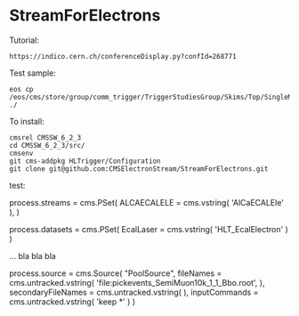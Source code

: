 StreamForElectrons
==================

Tutorial:

    https://indico.cern.ch/conferenceDisplay.py?confId=268771

Test sample:

    eos cp /eos/cms/store/group/comm_trigger/TriggerStudiesGroup/Skims/Top/SingleMuDS/pickevents_SemiMuon10k_1_1_Bbo.root ./


To install:

    cmsrel CMSSW_6_2_3
    cd CMSSW_6_2_3/src/
    cmsenv
    git cms-addpkg HLTrigger/Configuration
    git clone git@github.com:CMSElectronStream/StreamForElectrons.git


test:

process.streams = cms.PSet( 
  ALCAECALELE = cms.vstring( 'AlCaECALEle' ),
)

process.datasets = cms.PSet( 
  EcalLaser = cms.vstring( 'HLT_EcalElectron' )
)


... bla bla bla


process.source = cms.Source( "PoolSource",
    fileNames = cms.untracked.vstring(
        'file:pickevents_SemiMuon10k_1_1_Bbo.root',
    ),
    secondaryFileNames = cms.untracked.vstring(
    ),
    inputCommands = cms.untracked.vstring(
        'keep *'
    )
)